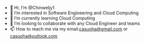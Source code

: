 - 👋 Hi, I’m @ChinweIjy1
- 👀 I’m interested in Software Engineering and Cloud Computing
- 🌱 I’m currently learning Cloud Computing 
- 💞️ I’m looking to collaborate with any Cloud Engineer and teams
- 📫 How to reach me via my email:casuoha@gmail.com or casuoha@outlook.com

<!---
ChinweIjy1/ChinweIjy1 is a ✨ special ✨ repository because its `README.md` (this file) appears on your GitHub profile.
You can click the Preview link to take a look at your changes.
--->
